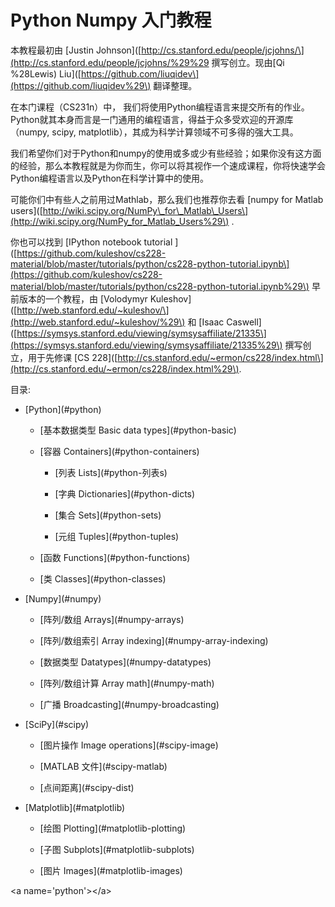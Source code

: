 # Python Numpy 入门教程

本教程最初由 \[Justin Johnson\]\([http://cs.stanford.edu/people/jcjohns/\](http://cs.stanford.edu/people/jcjohns/%29%29 撰写创立。现由[Qi %28Lewis\) Liu\]\([https://github.com/liuqidev\](https://github.com/liuqidev%29\) 翻译整理。

在本门课程（CS231n）中， 我们将使用Python编程语言来提交所有的作业。Python就其本身而言是一门通用的编程语言，得益于众多受欢迎的开源库（numpy, scipy, matplotlib），其成为科学计算领域不可多得的强大工具。

我们希望你们对于Python和numpy的使用或多或少有些经验；如果你没有这方面的经验，那么本教程就是为你而生，你可以将其视作一个速成课程，你将快速学会Python编程语言以及Python在科学计算中的使用。

可能你们中有些人之前用过Mathlab，那么我们也推荐你去看 \[numpy for Matlab users\]\([http://wiki.scipy.org/NumPy\_for\_Matlab\_Users\](http://wiki.scipy.org/NumPy_for_Matlab_Users%29\) .

你也可以找到 \[IPython notebook tutorial \]\([https://github.com/kuleshov/cs228-material/blob/master/tutorials/python/cs228-python-tutorial.ipynb\](https://github.com/kuleshov/cs228-material/blob/master/tutorials/python/cs228-python-tutorial.ipynb%29\) 早前版本的一个教程，由 \[Volodymyr Kuleshov\]\([http://web.stanford.edu/~kuleshov/\](http://web.stanford.edu/~kuleshov/%29\) 和 \[Isaac Caswell\]\([https://symsys.stanford.edu/viewing/symsysaffiliate/21335\](https://symsys.stanford.edu/viewing/symsysaffiliate/21335%29\) 撰写创立，用于先修课 \[CS 228\]\([http://cs.stanford.edu/~ermon/cs228/index.html\](http://cs.stanford.edu/~ermon/cs228/index.html%29\).

目录:

* \[Python\]\(\#python\)

  * \[基本数据类型 Basic data types\]\(\#python-basic\)

  * \[容器 Containers\]\(\#python-containers\)

    * \[列表 Lists\]\(\#python-列表s\)

    * \[字典 Dictionaries\]\(\#python-dicts\)

    * \[集合 Sets\]\(\#python-sets\)

    * \[元组 Tuples\]\(\#python-tuples\)

  * \[函数 Functions\]\(\#python-functions\)

  * \[类 Classes\]\(\#python-classes\)

* \[Numpy\]\(\#numpy\)

  * \[阵列/数组 Arrays\]\(\#numpy-arrays\)

  * \[阵列/数组索引 Array indexing\]\(\#numpy-array-indexing\)

  * \[数据类型 Datatypes\]\(\#numpy-datatypes\)

  * \[阵列/数组计算 Array math\]\(\#numpy-math\)

  * \[广播 Broadcasting\]\(\#numpy-broadcasting\)

* \[SciPy\]\(\#scipy\)

  * \[图片操作 Image operations\]\(\#scipy-image\)

  * \[MATLAB 文件\]\(\#scipy-matlab\)

  * \[点间距离\]\(\#scipy-dist\)

* \[Matplotlib\]\(\#matplotlib\)

  * \[绘图 Plotting\]\(\#matplotlib-plotting\)

  * \[子图 Subplots\]\(\#matplotlib-subplots\)

  * \[图片 Images\]\(\#matplotlib-images\)

&lt;a name='python'&gt;&lt;/a&gt;



